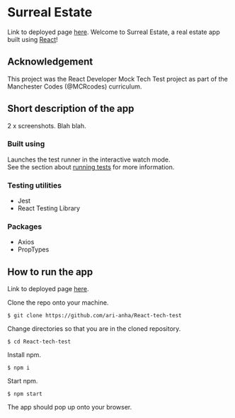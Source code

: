 # Surreal Estate

Link to deployed page [here]().
Welcome to Surreal Estate, a real estate app built using [React](https://reactjs.org/)!

## Acknowledgement

This project was the React Developer Mock Tech Test project as part of the Manchester Codes (@MCRcodes) curriculum.

## Short description of the app

2 x screenshots.
Blah blah.

### Built using

Launches the test runner in the interactive watch mode.<br />
See the section about [running tests](https://facebook.github.io/create-react-app/docs/running-tests) for more information.

### Testing utilities

- Jest
- React Testing Library

### Packages

- Axios
- PropTypes

## How to run the app

Link to deployed page [here]().

Clone the repo onto your machine.

```
$ git clone https://github.com/ari-anha/React-tech-test
```

Change directories so that you are in the cloned repository.

```
$ cd React-tech-test
```

Install npm.

```
$ npm i
```

Start npm.

```
$ npm start
```

The app should pop up onto your browser.
